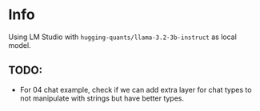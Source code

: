 # Info
Using LM Studio with `hugging-quants/llama-3.2-3b-instruct` as local model.


## TODO:
- For 04 chat example, check if we can add extra layer for chat types to not manipulate with strings but have better types.